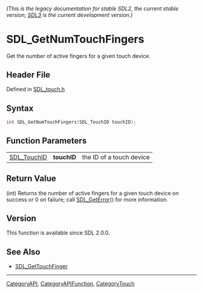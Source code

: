 ###### (This is the legacy documentation for stable SDL2, the current stable version; [SDL3](https://wiki.libsdl.org/SDL3/) is the current development version.)
# SDL_GetNumTouchFingers

Get the number of active fingers for a given touch device.

## Header File

Defined in [SDL_touch.h](https://github.com/libsdl-org/SDL/blob/SDL2/include/SDL_touch.h)

## Syntax

```c
int SDL_GetNumTouchFingers(SDL_TouchID touchID);
```

## Function Parameters

|                            |             |                          |
| -------------------------- | ----------- | ------------------------ |
| [SDL_TouchID](SDL_TouchID) | **touchID** | the ID of a touch device |

## Return Value

(int) Returns the number of active fingers for a given touch device on
success or 0 on failure; call [SDL_GetError](SDL_GetError)() for more
information.

## Version

This function is available since SDL 2.0.0.

## See Also

- [SDL_GetTouchFinger](SDL_GetTouchFinger)

----
[CategoryAPI](CategoryAPI), [CategoryAPIFunction](CategoryAPIFunction), [CategoryTouch](CategoryTouch)

